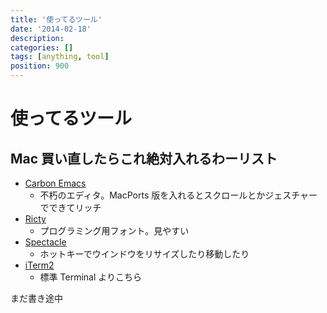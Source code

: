 ```yaml
---
title: '使ってるツール'
date: '2014-02-18'
description:
categories: []
tags: [anything, tool]
position: 900
---
```


# 使ってるツール

## Mac 買い直したらこれ絶対入れるわーリスト

- [Carbon Emacs](http://www.emacswiki.org/emacs/EmacsForMacOS)
    - 不朽のエディタ。MacPorts 版を入れるとスクロールとかジェスチャーでできてリッチ
- [Ricty](http://save.sys.t.u-tokyo.ac.jp/~yusa/fonts/ricty.html)
    - プログラミング用フォント。見やすい
- [Spectacle](http://spectacleapp.com/)
    - ホットキーでウインドウをリサイズしたり移動したり
- [iTerm2](http://www.iterm2.com/#/section/home)
    - 標準 Terminal よりこちら

まだ書き途中


<br/><br/><br/><br/><br/><br/><br/><br/><br/>

